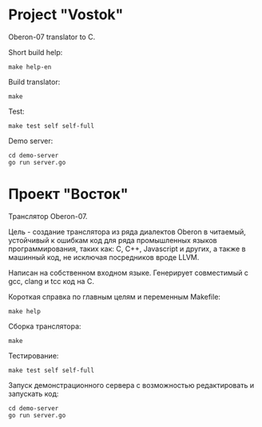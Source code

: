 Project "Vostok"
=======================
Oberon-07 translator to C.

Short build help:

	make help-en

Build translator:

	make

Test:

	make test self self-full

Demo server:

	cd demo-server
	go run server.go


Проект "Восток"
=======================
Транслятор Oberon-07.

Цель - создание транслятора из ряда диалектов Oberon в читаемый,
устойчивый к ошибкам код для ряда промышленных языков программирования,
таких как: C, C++, Javascript и других, а также в машинный код, не исключая
посредников вроде LLVM.

Написан на собственном входном языке.
Генерирует совместимый с gcc, clang и tcc код на С.

Короткая справка по главным целям и переменным Makefile:

	make help

Сборка транслятора:

	make

Тестирование:

	make test self self-full

Запуск демонстрационного сервера с возможностью редактировать и запускать код:

	cd demo-server
	go run server.go
